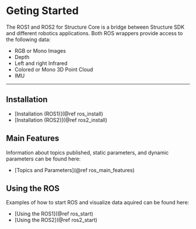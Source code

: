 # Geting Started

The ROS1 and ROS2 for Structure Core is a bridge between Structure SDK and different robotics applications. Both ROS wrappers provide access to the following data:

- RGB or Mono Images
- Depth
- Left and right Infrared
- Colored or Mono 3D Point Cloud
- IMU

<hr>

## Installation

* [Installation (ROS1)](@ref ros_install)
* [Installation (ROS2)](@ref ros2_install)

## Main Features

Information about topics published, static parameters, and dynamic parameters can be found here:

* [Topics and Parameters](@ref ros_main_features)

## Using the ROS

Examples of how to start ROS and visualize data aquired can be found here:

* [Using the ROS1](@ref ros_start)
* [Using the ROS2](@ref ros2_start)
